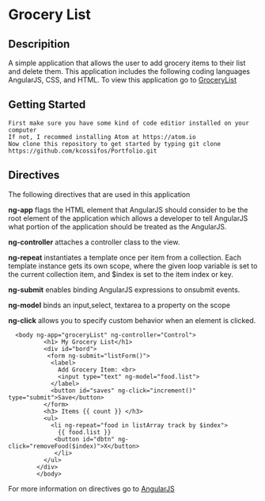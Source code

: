 # Grocery List

## Descripition 
A simple application that allows the user to add grocery items to their list and delete them.
This application includes the following coding languages AngularJS, CSS, and HTML. To view this application go to [GroceryList](https://kcossifos.github.io/Angular/GroceryList/index.html)

## Getting Started
```
First make sure you have some kind of code editior installed on your computer
If not, I recommed installing Atom at https://atom.io
Now clone this repository to get started by typing git clone https://github.com/kcossifos/Portfolio.git
```

## Directives
The following directives that are used in this application

**ng-app** flags the HTML element that AngularJS should consider to be the root element of the application which allows a developer to tell AngularJS what portion of the application should be treated as the AngularJS.

**ng-controller** attaches a controller class to the view.

**ng-repeat** instantiates a template once per item from a collection. Each template instance gets its own scope, where the given loop variable is set to the current collection item, and $index is set to the item index or key.

**ng-submit** enables binding AngularJS expressions to onsubmit events.

**ng-model** binds an input,select, textarea to a property on the scope

**ng-click** allows you to specify custom behavior when an element is clicked.

```
  <body ng-app="groceryList" ng-controller="Control">
          <h1> My Grocery List</h1>
          <div id="bord">
           <form ng-submit="listForm()">
            <label>
              Add Grocery Item: <br>
              <input type="text" ng-model="food.list">
            </label>
            <button id="saves" ng-click="increment()" type="submit">Save</button>
          </form>
          <h3> Items {{ count }} </h3> 
          <ul>
            <li ng-repeat="food in listArray track by $index"> 
              {{ food.list }}
             <button id="dbtn" ng-click="removeFood($index)">X</button>
             </li>
          </ul>
        </div>
        </body>
```

For more information on directives go to [AngularJS](https://docs.angularjs.org/tutorial)




